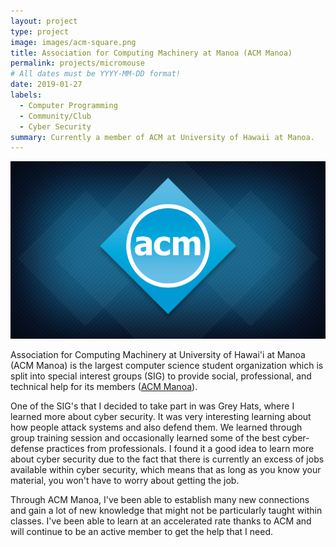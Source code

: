 ```yaml
---
layout: project
type: project
image: images/acm-square.png
title: Association for Computing Machinery at Manoa (ACM Manoa)
permalink: projects/micromouse
# All dates must be YYYY-MM-DD format!
date: 2019-01-27
labels:
  - Computer Programming
  - Community/Club
  - Cyber Security
summary: Currently a member of ACM at University of Hawaii at Manoa.
---
```


<img class="ui huge middle image" src="../images/acm.png">

Association for Computing Machinery at University of Hawai'i at Manoa (ACM Manoa) is the largest computer science student organization which is split into special interest groups (SIG) to provide social, professional, and technical help for its members (<a href="http://acmanoa.github.io">ACM Manoa</a>). 

One of the SIG's that I decided to take part in was Grey Hats, where I learned more about cyber security. It was very interesting learning about how people attack systems and also defend them. We learned through group training session and occasionally learned some of the best cyber-defense practices from professionals. I found it a good idea to learn more about cyber security due to the fact that there is currently an excess of jobs available within cyber security, which means that as long as you know your material, you won't have to worry about getting the job.

Through ACM Manoa, I've been able to establish many new connections and gain a lot of new knowledge that might not be particularly taught within classes. I've been able to learn at an accelerated rate thanks to ACM and will continue to be an active member to get the help that I need.
